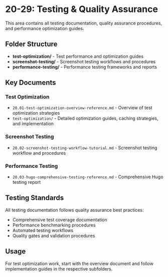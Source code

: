# 20-29: Testing & Quality Assurance

This area contains all testing documentation, quality assurance procedures, and performance optimization guides.

## Folder Structure

- **test-optimization/** - Test performance and optimization guides
- **screenshot-testing/** - Screenshot testing workflows and procedures
- **performance-testing/** - Performance testing frameworks and reports

## Key Documents

### Test Optimization

- `20.01-test-optimization-overview-reference.md` - Overview of test optimization strategies
- `test-optimization/` - Detailed optimization guides, caching strategies, and implementation

### Screenshot Testing

- `20.02-screenshot-testing-workflow-tutorial.md` - Screenshot testing workflow and procedures

### Performance Testing

- `20.03-hugo-comprehensive-testing-reference.md` - Comprehensive Hugo testing report

## Testing Standards

All testing documentation follows quality assurance best practices:

- Comprehensive test coverage documentation
- Performance benchmarking procedures
- Automated testing workflows
- Quality gates and validation procedures

## Usage

For test optimization work, start with the overview document and follow implementation guides in the respective subfolders.

